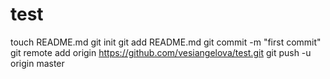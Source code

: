 test
====
touch README.md
git init
git add README.md
git commit -m "first commit"
git remote add origin https://github.com/vesiangelova/test.git
git push -u origin master
